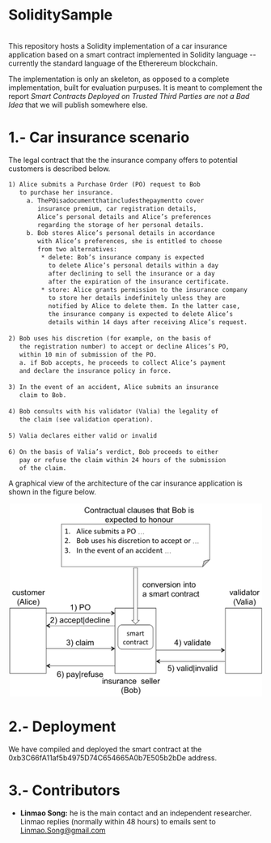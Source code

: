 # SoliditySample
</br>
This repository hosts a Solidity 
implementation of a car insurance 
application based on a smart contract 
implemented in Solidity language --currently 
the standard language of the Etherereum 
blockchain.

The implementation is only an skeleton, as
opposed to a complete implementation, built
for evaluation purpuses. It is meant to 
complement the report *Smart Contracts Deployed
on Trusted Third Parties are not a Bad Idea*
that we will publish somewhere else.

 

# 1.- Car insurance scenario
The legal contract that the the insurance company
offers to potential customers is described below.

```
1) Alice submits a Purchase Order (PO) request to Bob 
   to purchase her insurance.
     a. ThePOisadocumentthatincludesthepaymentto cover 
        insurance premium, car registration details, 
        Alice’s personal details and Alice’s preferences 
        regarding the storage of her personal details.
     b. Bob stores Alice’s personal details in accordance 
        with Alice’s preferences, she is entitled to choose 
        from two alternatives:
         * delete: Bob’s insurance company is expected 
           to delete Alice’s personal details within a day 
           after declining to sell the insurance or a day 
           after the expiration of the insurance certificate.
         * store: Alice grants permission to the insurance company 
           to store her details indefinitely unless they are 
           notified by Alice to delete them. In the latter case, 
           the insurance company is expected to delete Alice’s 
           details within 14 days after receiving Alice’s request.

2) Bob uses his discretion (for example, on the basis of 
   the registration number) to accept or decline Alices’s PO, 
   within 10 min of submission of the PO.
   a. if Bob accepts, he proceeds to collect Alice’s payment 
   and declare the insurance policy in force.

3) In the event of an accident, Alice submits an insurance 
   claim to Bob.

4) Bob consults with his validator (Valia) the legality of 
   the claim (see validation operation).

5) Valia declares either valid or invalid

6) On the basis of Valia’s verdict, Bob proceeds to either 
   pay or refuse the claim within 24 hours of the submission 
   of the claim.

```

A graphical view of the architecture of the
car insurance application is shown in the
figure below.

<p align="center">
  <img src="./figures/carinsurancesmartcontractarch.png" 
   width="500" title="Car insurance architecture.">
</p>

# 2.- Deployment
We have compiled and deployed the smart contract at 
the 0xb3C66fA11af5b4975D74C654665A0b7E505b2bDe address. 

# 3.- Contributors

*  **Linmao Song:** he is the main contact and an independent 
   researcher. Linmao replies (normally within 48 hours) to 
   emails sent to Linmao.Song@gmail.com
